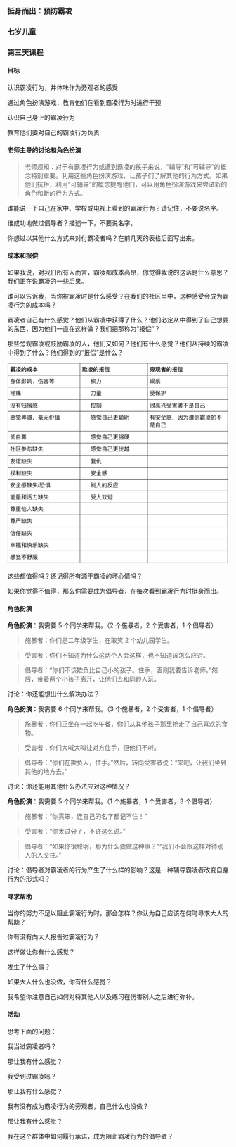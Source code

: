 ### 挺身而出：预防霸凌

### 七岁儿童

### 第三天课程

#### 目标

认识霸凌行为，并体味作为旁观者的感受

通过角色扮演游戏，教育他们在看到霸凌行为时进行干预

认识自己身上的霸凌行为

教育他们要对自己的霸凌行为负责

#### 老师主导的讨论和角色扮演

> 老师须知：对于有霸凌行为或遭到霸凌的孩子来说，“辅导”和“可辅导”的概念特别重要。利用这些角色扮演游戏，让孩子们了解其他的行为方式。如果他们抗拒，利用“可辅导”的概念提醒他们，可以用角色扮演游戏来尝试新的角色和新的行为方式。

谁能说一下自己在家中、学校或电视上看到的霸凌行为？请记住，不要说名字。

谁成功地做过倡导者？描述一下，不要说名字。

你想过以其他什么方式来对付霸凌者吗？在前几天的表格后面写出来。

#### 成本和报偿

如果我说，对我们所有人而言，霸凌都成本高昂，你觉得我说的这话是什么意思？我们正在说霸凌的一些后果。

谁可以告诉我，当你被霸凌时是什么感受？在我们的社区当中，这种感受会成为霸凌行为的成本吗？

霸凌者自己有什么感觉？他们从霸凌中获得了什么？他们必定从中得到了自己想要的东西，因为他们一直在这样做？我们把那称为“报偿”？

那些旁观霸凌或鼓励霸凌的人，他们又如何？他们有什么感觉？他们从持续的霸凌中得到了什么？他们得到的“报偿”是什么？

![](/assets/QQ20160803-1.png)

这些都值得吗？还记得所有源于霸凌的坏心情吗？

如果你觉得不值得，那么你需要成为倡导者，在每次看到霸凌行为时挺身而出。

#### 角色扮演

**角色扮演**：我需要 5 个同学来帮我。（2 个施暴者，2 个受害者，1 个倡导者）

> 施暴者：你们是二年级学生，在取笑 2 个幼儿园学生。

> 受害者：你们不知道为什么这两个人会这样，也不知道该怎么应对。

> 倡导者：“你们不该欺负比自己小的孩子。住手，否则我要告诉老师。”然后，带着两个小孩子离开，让他们去和同龄人玩。

讨论：你还能想出什么解决办法？

**角色扮演**：我需要 6 个同学来帮我。（3 个施暴者，2 个受害者，1 个倡导者）

> 施暴者：你们正坐在一起吃午餐，你们从其他孩子那里抢走了自己喜欢的食物。

> 受害者：你们大喊大叫让对方住手，但他们不听。

> 倡导者：“你们在欺负人，住手。”然后，转向受害者说：“来吧，让我们坐到其他的地方去。”

讨论：你还能用其他什么办法应对这种情况？

**角色扮演**：我需要 5 个同学来帮我。（1 个施暴者，1 个受害者，3 个倡导者）

> 施暴者：“你真笨，连自己的名字都记不住！”

> 受害者：“你太过分了，不许这么说。”

> 倡导者：“如果你很聪明，那为什么要做这种事？”“我们不会跟这样对待别人的人交往。”

讨论：倡导者对霸凌者的行为产生了什么样的影响？这是一种辅导霸凌者改变自身行为的形式吗？

#### 寻求帮助

当你的努力不足以阻止霸凌行为时，那会怎样？你认为自己应该在何时寻求大人的帮助？

你有没有向大人报告过霸凌行为？

这样做让你有什么感觉？

发生了什么事？

如果大人什么也没做，你有什么感觉？

我希望你注意自己如何对待其他人以及练习在伤害别人之后进行弥补。

#### 活动

思考下面的问题：

我当过霸凌者吗？

那让我有什么感觉？

我受到过霸凌吗？

那让我有什么感觉？

我有没有成为霸凌行为的旁观者，自己什么也没做？

那让我有什么感觉？

我在这个群体中如何履行承诺，成为阻止霸凌行为的倡导者？

